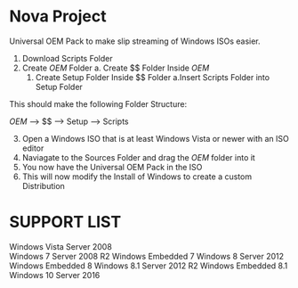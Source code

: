 # Nova Project

Universal OEM Pack to make slip streaming of Windows ISOs easier.

1. Download Scripts Folder
2. Create $OEM$ Folder
  a. Create $$ Folder Inside $OEM$
    1. Create Setup Folder Inside $$ Folder
      a.Insert Scripts Folder into Setup Folder
      
This should make the following Folder Structure:

$OEM$ --> $$ --> Setup --> Scripts

3. Open a Windows ISO that is at least Windows Vista or newer with an ISO editor
4. Naviagate to the Sources Folder and drag the $OEM$ folder into it
5. You now have the Universal OEM Pack in the ISO
6. This will now modify the Install of Windows to create a custom Distribution

SUPPORT LIST
=============
Windows Vista         Server 2008       
Windows 7             Server 2008 R2          Windows Embedded 7
Windows 8             Server 2012             Windows Embedded 8
Windows 8.1           Server 2012 R2          Windows Embedded 8.1
Windows 10            Server 2016             
